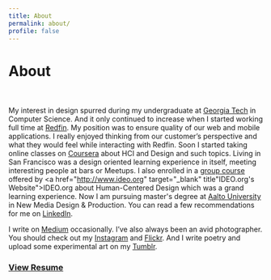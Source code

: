 ```yaml
---
title: About
permalink: about/
profile: false
---
```

# About <br/> <br/>

My interest in design spurred during my undergraduate at <a href="http://www.cc.gatech.edu" target="_blank" title="Georgia Tech College of Computing's website">Georgia Tech</a> in Computer Science. And it only continued to increase when I started working full time at <a href="https://www.redfin.com" target="_blank" title="Redfin's website">Redfin</a>. My position was to ensure quality of our web and mobile applications. I really enjoyed thinking from our customer’s perspective and what they would feel while interacting with Redfin. Soon I started taking online classes on <a href="https://www.coursera.org" target="_blank" title="Coursera's Website">Coursera</a> about HCI and Design and such topics. Living in San Francisco was a design oriented learning experience in itself, meeting interesting people at bars or Meetups. I also enrolled in a <a href="https://novoed.com/design-kit-q3-2015/" target="_blank" title="Course Website">group course</a> offered by <a href="http://www.ideo.org" target="_blank" title"IDEO.org's Website">IDEO.org</a> about Human-Centered Design which was a grand learning experience. Now I am pursuing master's degree at <a href="https://medialab.aalto.fi" target="_blank" title="Aalto's Media Lab website">Aalto University</a> in New Media Design & Production. You can read a few recommendations for me on <a href="https://www.linkedin.com/in/gurden-batra-2b750a2a" target="_blank" title="My LinkedIn">LinkedIn</a>.

I write on <a href="https://medium.com/@gurdenbatra" target="_blank" title="My Medium">Medium</a> occasionally. I’ve also always been an avid photographer. You should check out my <a href="https://instagram.com/gurden/" target="_blank" title="My Instagram">Instagram</a> and <a href="https://www.flickr.com/photos/gurden" target="_blank" title="My Flickr">Flickr</a>. And I write poetry and upload some experimental art on my <a href="http://gurden.tumblr.com" target="_blank" title="My Tumblr">Tumblr</a>.

### <a href="http://gurden.xyz/resume/" title="HTMLnResume">View Resume </a>

